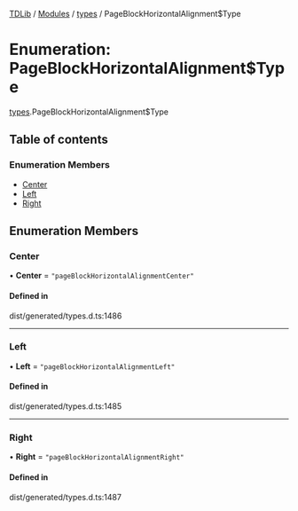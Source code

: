 [TDLib](../README.md) / [Modules](../modules.md) / [types](../modules/types.md) / PageBlockHorizontalAlignment$Type

# Enumeration: PageBlockHorizontalAlignment$Type

[types](../modules/types.md).PageBlockHorizontalAlignment$Type

## Table of contents

### Enumeration Members

- [Center](types.PageBlockHorizontalAlignment_Type.md#center)
- [Left](types.PageBlockHorizontalAlignment_Type.md#left)
- [Right](types.PageBlockHorizontalAlignment_Type.md#right)

## Enumeration Members

### Center

• **Center** = ``"pageBlockHorizontalAlignmentCenter"``

#### Defined in

dist/generated/types.d.ts:1486

___

### Left

• **Left** = ``"pageBlockHorizontalAlignmentLeft"``

#### Defined in

dist/generated/types.d.ts:1485

___

### Right

• **Right** = ``"pageBlockHorizontalAlignmentRight"``

#### Defined in

dist/generated/types.d.ts:1487
